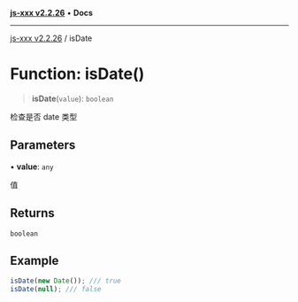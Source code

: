 [**js-xxx v2.2.26**](../README.md) • **Docs**

***

[js-xxx v2.2.26](../README.md) / isDate

# Function: isDate()

> **isDate**(`value`): `boolean`

检查是否 date 类型

## Parameters

• **value**: `any`

值

## Returns

`boolean`

## Example

```ts
isDate(new Date()); /// true
isDate(null); /// false
```
